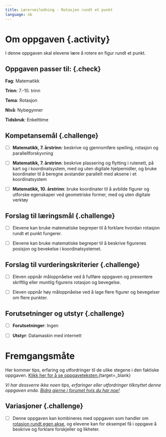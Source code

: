 ```yaml
---
title: Lærerveiledning - Rotasjon rundt et punkt
language: nb
---
```


# Om oppgaven {.activity}
I denne oppgaven skal elevene lære å rotere en figur rundt et punkt.


## Oppgaven passer til: {.check}
 __Fag__: Matematikk

__Trinn__: 7.-10. trinn

__Tema__: Rotasjon

__Nivå__: Nybegynner

__Tidsbruk__: Enkelttime


## Kompetansemål {.challenge}

- [ ]  __Matematikk, 7. årstrinn__: beskrive og gjennomføre speiling, rotasjon og parallellforskyvning

- [ ]  __Matematikk, 7. årstrinn__: beskrive plassering og flytting i rutenett, på kart og i koordinatsystem, med og uten digitale hjelpemidler, og bruke koordinater til å beregne avstander parallelt med aksene i et koordinatsystem

- [ ]  __Matematikk, 10. årstrinn__: bruke koordinater til å avbilde figurer og utforske egenskaper ved geometriske former, med og uten digitale verktøy

## Forslag til læringsmål {.challenge}

- [ ]  Elevene kan bruke matematiske begreper til å forklare hvordan rotasjon rundt et punkt fungerer.
- [ ]  Elevene kan bruke matematiske begreper til å beskrive figurenes posisjon og bevekelse i koordinatsystemet.


## Forslag til vurderingskriterier {.challenge}

- [ ]  Eleven oppnår måloppnåelse ved å fullføre oppgaven og presentere skriftlig eller muntlig figurens rotasjon og bevegelse.
- [ ]  Eleven oppnår høy måloppnåelse ved å lage flere figurer og bevegelser om flere punkter.   


## Forutsetninger og utstyr {.challenge}
- [ ]  __Forutsetninger__: Ingen

- [ ]  __Utstyr__: Datamaskin med internett


# Fremgangsmåte
Her kommer tips, erfaring og utfordringer til de ulike stegene i den faktiske oppgaven. [Klikk her for å se oppgaveteksten.](../rotasjon%20rundt%20punkt/rotasjon%20rundt%20punkt.html){target=_blank}

_Vi har dessverre ikke noen tips, erfaringer eller utfordringer tilknyttet denne oppgaven enda. [Bidra gjerne i forumet hvis du har noe!](https://forum.kidsakoder.no/c/oppgaver)_


## Variasjoner {.challenge}
- [ ]  Denne oppgaven kan kombineres med oppgaven som handler om [rotasjon rundt egen akse](../rotasjon/rotasjon.html), og elevene kan for eksempel få i oppgave å beskrive og forklare forskjeller og likheter. 
